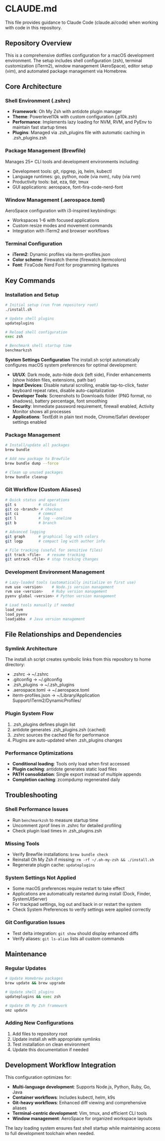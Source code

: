 # CLAUDE.md

This file provides guidance to Claude Code (claude.ai/code) when working with code in this repository.

## Repository Overview

This is a comprehensive dotfiles configuration for a macOS development environment. The setup includes shell configuration (zsh), terminal customization (iTerm2), window management (AeroSpace), editor setup (vim), and automated package management via Homebrew.

## Core Architecture

### Shell Environment (.zshrc)
- **Framework**: Oh My Zsh with antidote plugin manager
- **Theme**: Powerlevel10k with custom configuration (.p10k.zsh)
- **Performance**: Implements lazy loading for NVM, RVM, and PyEnv to maintain fast startup times
- **Plugins**: Managed via .zsh_plugins file with automatic caching in .zsh_plugins.zsh

### Package Management (Brewfile)
Manages 25+ CLI tools and development environments including:
- Development tools: git, ripgrep, jq, helm, kubectl
- Language runtimes: go, python, node (via nvm), ruby (via rvm)
- Productivity tools: bat, eza, tldr, tmux
- GUI applications: aerospace, font-fira-code-nerd-font

### Window Management (.aerospace.toml)
AeroSpace configuration with i3-inspired keybindings:
- Workspaces 1-6 with focused applications
- Custom resize modes and movement commands
- Integration with iTerm2 and browser workflows

### Terminal Configuration
- **iTerm2**: Dynamic profiles via iterm-profiles.json
- **Color scheme**: Firewatch theme (firewatch.itermcolors)
- **Font**: FiraCode Nerd Font for programming ligatures

## Key Commands

### Installation and Setup
```bash
# Initial setup (run from repository root)
./install.sh

# Update shell plugins
updateplugins

# Reload shell configuration
exec zsh

# Benchmark shell startup time
benchmarkzsh
```

**System Settings Configuration**
The install.sh script automatically configures macOS system preferences for optimal development:

- **UI/UX**: Dark mode, auto-hide dock (left side), Finder enhancements (show hidden files, extensions, path bar)
- **Input Devices**: Disable natural scrolling, enable tap-to-click, faster keyboard repeat rates, disable auto-capitalization
- **Developer Tools**: Screenshots to Downloads folder (PNG format, no shadows), battery percentage, font smoothing
- **Security**: Immediate password requirement, firewall enabled, Activity Monitor shows all processes
- **Applications**: TextEdit in plain text mode, Chrome/Safari developer settings enabled

### Package Management
```bash
# Install/update all packages
brew bundle

# Add new package to Brewfile
brew bundle dump --force

# Clean up unused packages
brew bundle cleanup
```

### Git Workflow (Custom Aliases)
```bash
# Quick status and operations
git s          # status
git co <branch> # checkout
git ci         # commit
git l          # log --oneline
git b          # branch

# Advanced logging
git graph      # graphical log with colors
git logp       # compact log with author info

# File tracking (useful for sensitive files)
git track <file>   # resume tracking
git untrack <file> # stop tracking changes
```

### Development Environment Management
```bash
# Lazy-loaded tools (automatically initialize on first use)
nvm use <version>    # Node.js version management
rvm use <version>    # Ruby version management
pyenv global <version> # Python version management

# Load tools manually if needed
load_nvm
load_pyenv
loadjabba  # Java version management
```

## File Relationships and Dependencies

### Symlink Architecture
The install.sh script creates symbolic links from this repository to home directory:
- .zshrc → ~/.zshrc
- .gitconfig → ~/.gitconfig
- .zsh_plugins → ~/.zsh_plugins
- .aerospace.toml → ~/.aerospace.toml
- iterm-profiles.json → ~/Library/Application Support/iTerm2/DynamicProfiles/

### Plugin System Flow
1. .zsh_plugins defines plugin list
2. antidote generates .zsh_plugins.zsh (cached)
3. .zshrc sources the cached file for performance
4. Plugins are auto-updated when .zsh_plugins changes

### Performance Optimizations
- **Conditional loading**: Tools only load when first accessed
- **Plugin caching**: antidote generates static load files
- **PATH consolidation**: Single export instead of multiple appends
- **Completion caching**: zcompdump regenerated daily

## Troubleshooting

### Shell Performance Issues
- Run `benchmarkzsh` to measure startup time
- Uncomment zprof lines in .zshrc for detailed profiling
- Check plugin load times in .zsh_plugins.zsh

### Missing Tools
- Verify Brewfile installations: `brew bundle check`
- Reinstall Oh My Zsh if missing: `rm -rf ~/.oh-my-zsh && ./install.sh`
- Regenerate plugin cache: `updateplugins`

### System Settings Not Applied
- Some macOS preferences require restart to take effect
- Applications are automatically restarted during install (Dock, Finder, SystemUIServer)
- For trackpad settings, log out and back in or restart the system
- Check System Preferences to verify settings were applied correctly

### Git Configuration Issues
- Test delta integration: `git show` should display enhanced diffs
- Verify aliases: `git ls-alias` lists all custom commands

## Maintenance

### Regular Updates
```bash
# Update Homebrew packages
brew update && brew upgrade

# Update shell plugins
updateplugins && exec zsh

# Update Oh My Zsh framework
omz update
```

### Adding New Configurations
1. Add files to repository root
2. Update install.sh with appropriate symlinks
3. Test installation on clean environment
4. Update this documentation if needed

## Development Workflow Integration

This configuration optimizes for:
- **Multi-language development**: Supports Node.js, Python, Ruby, Go, Java
- **Container workflows**: Includes kubectl, helm, k9s
- **Git-heavy workflows**: Enhanced diff viewing and comprehensive aliases
- **Terminal-centric development**: Vim, tmux, and efficient CLI tools
- **Window management**: AeroSpace for organized workspace layouts

The lazy loading system ensures fast shell startup while maintaining access to full development toolchain when needed.